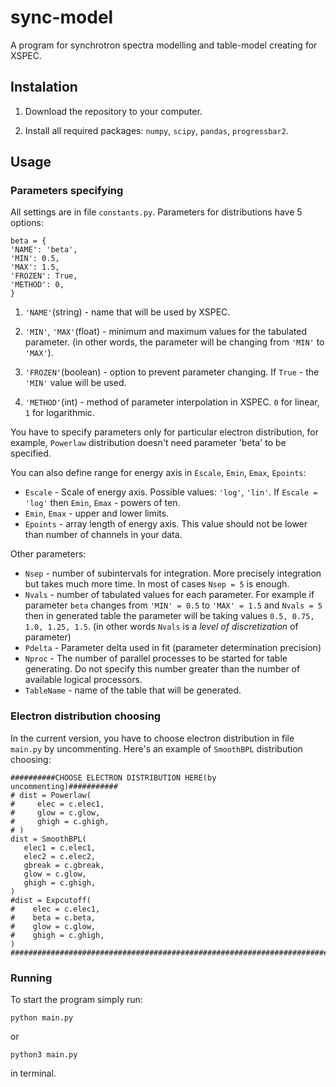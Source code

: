 # sync-model

A program for synchrotron spectra modelling and table-model
creating for XSPEC.

## Instalation

1. Download the repository to your computer.

2. Install all required packages: `numpy`, `scipy`, `pandas`, `progressbar2`.

## Usage

### Parameters specifying
All settings are in file `constants.py`. Parameters for distributions have 5 options:
```
beta = {
'NAME': 'beta',
'MIN': 0.5,
'MAX': 1.5,
'FROZEN': True,
'METHOD': 0,
}
```
1. `'NAME'`(string) - name that will be used by XSPEC.

2. `'MIN'`, `'MAX'`(float) - minimum and maximum values for the tabulated parameter.
(in other words, the parameter will be changing from `'MIN'` to `'MAX'`).

3. `'FROZEN'`(boolean) - option to prevent parameter changing. If `True` - the `'MIN'` value will be used.

4. `'METHOD'`(int) - method of parameter interpolation in XSPEC. `0` for linear, `1` for logarithmic.

You have to specify parameters only for particular electron distribution, for example, `Powerlaw` distribution doesn't need parameter 'beta' to be specified.

You can also define range for energy axis in `Escale`, `Emin`, `Emax`, `Epoints`:
- `Escale` - Scale of energy axis. Possible values: `'log'`, `'lin'`. If `Escale = 'log'` then `Emin`, `Emax` - powers of ten.
- `Emin`, `Emax` - upper and lower limits.
- `Epoints` - array length of energy axis. This value should not be lower than number of channels in your data.

Other parameters:
- `Nsep` - number of subintervals for integration. More precisely integration but takes much more time. In most of cases `Nsep = 5` is enough.
- `Nvals` - number of tabulated values for each parameter. For example if parameter `beta` changes from `'MIN' = 0.5` to `'MAX' = 1.5` and `Nvals = 5` then in generated table the parameter will be taking values `0.5, 0.75, 1.0, 1.25, 1.5`. (in other words `Nvals` is a _level of discretization_ of parameter)
- `Pdelta` - Parameter delta used in fit (parameter determination precision)
- `Nproc` - The number of parallel processes to be started for table generating. Do not specify this number greater than the number of available logical processors.
- `TableName` - name of the table that will be generated.

### Electron distribution choosing
In the current version, you have to choose electron distribution in file `main.py` by uncommenting. Here's an example of `SmoothBPL` distribution choosing:
```
##########CHOOSE ELECTRON DISTRIBUTION HERE(by uncommenting)###########
# dist = Powerlaw(
#     elec = c.elec1,
#     glow = c.glow,
#     ghigh = c.ghigh,
# )
dist = SmoothBPL(
   elec1 = c.elec1,
   elec2 = c.elec2,
   gbreak = c.gbreak,
   glow = c.glow,
   ghigh = c.ghigh,
)
#dist = Expcutoff(
#    elec = c.elec1,
#    beta = c.beta,
#    glow = c.glow,
#    ghigh = c.ghigh,
)
#######################################################################
```


### Running
To start the program simply run:
```
python main.py
```
or
```
python3 main.py
```
in terminal.
